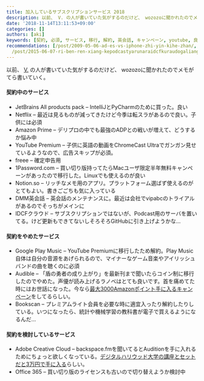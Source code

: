 ```yaml
---
title: 加入しているサブスクリプションサービス 2018
description: 以前、 V. の人が書いていた気がするのだけど、 wozozoに聞かれたのでメモがてら書いていく。
date: '2018-11-14T13:11:53+09:00'
categories: []
authors: [aki]
keywords: [契約, 必須, サービス, 移行, 解約, 英会話, キャンペーン, youtube, 良い, 子供]
recommendations: [/post/2009-05-06-ad-es-vs-iphone-zhi-yin-kihe-zhan/, /post/2016-12-21-number-eigo-tosi-aruihazi-chi-tinoye-wu-wai-huo-dong-nosok-kefang/,
  /post/2015-06-07-ri-ben-ren-xiang-kepodcastyarunaraidcfkuraudogaliang-sasou/]
---
```


以前、 [V.](https://medium.com/u/f0ab18163247) の人が書いていた気がするのだけど、 wozozoに聞かれたのでメモがてら書いていく。

#### 契約中のサービス

*   JetBrains All products pack – IntelliJとPyCharmのために買った。良い
*   Netflix – 最近は見るものが減ってきたけど今季は転スラがあるので良い。子供には必須
*   Amazon Prime – デリプロの中でも最強のADPとの戦いが増えて、どうするか悩み中
*   YouTube Premium – 子供に英語の動画をChromeCast Ultraでガンガン見せているようなので、広告スキップが必須。
*   freee – 確定申告用
*   1Password.com – 買い切り版持ってたらMacユーザ限定半年無料キャンペーンがあったので移行した。Linuxでも使えるのが良い
*   Notion.so – リッチなメモ用のアプリ。プラットフォーム選ばず使えるのがとてもよい。書きごごちも気に入っている
*   DMM英会話 – 英会話のメンテナンスに。最近は会社でvipabcのトライアルがあるのでそっちがメインに
*   IDCFクラウド – サブスクリプションではないが、Podcast用のサーバを置いてる。けど更新もできてないしそろそろGitHubに引き上げようかな…

#### 契約をやめたサービス

*   Google Play Music – YouTube Premiumに移行したため解約。Play Music自体は自分の音源をあげられるので、マイナーなゲーム音楽やアイリッシュバンドの曲を聴くのに必須
*   Audible – 「盾の勇者の成り上がり」を最新刊まで聞いたらコイン制に移行したのでやめた。声優が読み上げるラノベはとても良いです。首を痛めてた時にはお世話になった。今なら[最大3000Amazonポイント手に入るキャンペーン](https://amzn.to/2PvEHJv)をしてるらしい。
*   Bookscan – プレミアムライト会員を必要な時に適宜入ったり解約したりしている。いつになったら、統計や機械学習の教科書が電子で買えるようになるんだ…

#### 契約を検討しているサービス

*   Adobe Creative Cloud – backspace.fmを聞いてるとAuditionを手に入れるためにちょっと欲しくなっている。[デジタルハリウッド大学の講座とセットだと3万円で手に入る](https://online.dhw.co.jp/course/adobe/)らしい。
*   Office 365 – 買い切り版のライセンスも古いので切り替えようか検討中